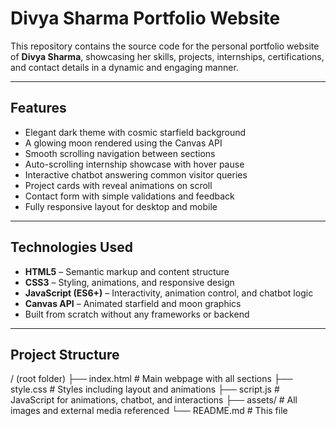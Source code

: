 # Divya Sharma Portfolio Website

This repository contains the source code for the personal portfolio website of **Divya Sharma**, showcasing her skills, projects, internships, certifications, and contact details in a dynamic and engaging manner.

---

## Features

- Elegant dark theme with cosmic starfield background
- A glowing moon rendered using the Canvas API
- Smooth scrolling navigation between sections
- Auto-scrolling internship showcase with hover pause
- Interactive chatbot answering common visitor queries
- Project cards with reveal animations on scroll
- Contact form with simple validations and feedback
- Fully responsive layout for desktop and mobile

---

## Technologies Used

- **HTML5** – Semantic markup and content structure
- **CSS3** – Styling, animations, and responsive design
- **JavaScript (ES6+)** – Interactivity, animation control, and chatbot logic
- **Canvas API** – Animated starfield and moon graphics
- Built from scratch without any frameworks or backend

---

## Project Structure

/ (root folder)
├── index.html # Main webpage with all sections
├── style.css # Styles including layout and animations
├── script.js # JavaScript for animations, chatbot, and interactions
├── assets/ # All images and external media referenced
└── README.md # This file
